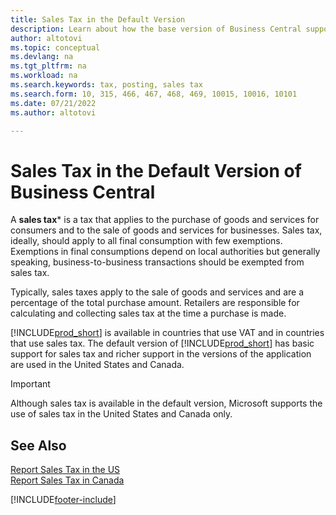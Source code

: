 ```yaml
---
title: Sales Tax in the Default Version
description: Learn about how the base version of Business Central supports sales tax, and get a description of the basic concept.
author: altotovi
ms.topic: conceptual
ms.devlang: na
ms.tgt_pltfrm: na
ms.workload: na
ms.search.keywords: tax, posting, sales tax
ms.search.form: 10, 315, 466, 467, 468, 469, 10015, 10016, 10101
ms.date: 07/21/2022
ms.author: altotovi

---
```


# Sales Tax in the Default Version of Business Central

A **sales tax*** is a tax that applies to the purchase of goods and services for consumers and to the sale of goods and services for businesses. Sales tax, ideally, should apply to all final consumption with few exemptions. Exemptions in final consumptions depend on local authorities but generally speaking, business-to-business transactions should be exempted from sales tax.  

Typically, sales taxes apply to the sale of goods and services and are a percentage of the total purchase amount. Retailers are responsible for calculating and collecting sales tax at the time a purchase is made.  

[!INCLUDE[prod_short](includes/prod_short.md)] is available in countries that use VAT and in countries that use sales tax. The default version of [!INCLUDE[prod_short](includes/prod_short.md)] has basic support for sales tax and richer support in the versions of the application are used in the United States and Canada.

> [!IMPORTANT]
> Although sales tax is available in the default version, Microsoft supports the use of sales tax in the United States and Canada only.

## See Also

[Report Sales Tax in the US](localfunctionality/UnitedStates/us-sales-tax.md)  
[Report Sales Tax in Canada](localfunctionality/canada/ca-sales-tax.md)  



[!INCLUDE[footer-include](includes/footer-banner.md)]

